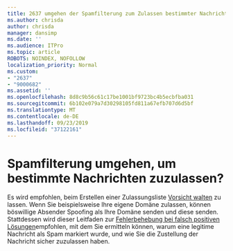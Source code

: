 ```yaml
---
title: 2637 umgehen der Spamfilterung zum Zulassen bestimmter Nachrichten?
ms.author: chrisda
author: chrisda
manager: dansimp
ms.date: ''
ms.audience: ITPro
ms.topic: article
ROBOTS: NOINDEX, NOFOLLOW
localization_priority: Normal
ms.custom:
- "2637"
- "9000682"
ms.assetid: ''
ms.openlocfilehash: 8d8c9b56c61c17be1001bf9723bc4b5ecbfba031
ms.sourcegitcommit: 6b102e079a7d30298105fd811a67efb707d6d5bf
ms.translationtype: MT
ms.contentlocale: de-DE
ms.lasthandoff: 09/23/2019
ms.locfileid: "37122161"
---
```

# <a name="bypass-spam-filtering-to-allow-specific-messages"></a>Spamfilterung umgehen, um bestimmte Nachrichten zuzulassen?

Es wird empfohlen, beim Erstellen einer Zulassungsliste [Vorsicht walten](https://docs.microsoft.com/exchange/troubleshoot/antispam/cautions-against-bypassing-spam-filters) zu lassen. Wenn Sie beispielsweise Ihre eigene Domäne zulassen, können böswillige Absender Spoofing als Ihre Domäne senden und diese senden.  Stattdessen wird dieser Leitfaden zur [Fehlerbehebung bei falsch positiven Lösungen](https://docs.microsoft.com/office365/securitycompliance/prevent-email-from-being-marked-as-spam)empfohlen, mit dem Sie ermitteln können, warum eine legitime Nachricht als Spam markiert wurde, und wie Sie die Zustellung der Nachricht sicher zuzulassen haben.
